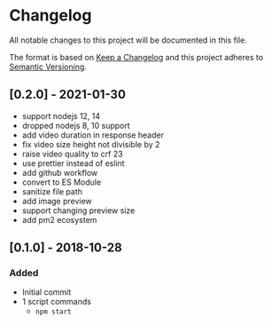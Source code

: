 # Changelog

All notable changes to this project will be documented in this file.

The format is based on [Keep a Changelog](http://keepachangelog.com/en/1.0.0/)
and this project adheres to [Semantic Versioning](http://semver.org/spec/v2.0.0.html).

## [0.2.0] - 2021-01-30

- support nodejs 12, 14
- dropped nodejs 8, 10 support
- add video duration in response header
- fix video size height not divisible by 2
- raise video quality to crf 23
- use prettier instead of eslint
- add github workflow
- convert to ES Module
- sanitize file path
- add image preview
- support changing preview size
- add pm2 ecosystem

## [0.1.0] - 2018-10-28

### Added

- Initial commit
- 1 script commands
  - `npm start`

